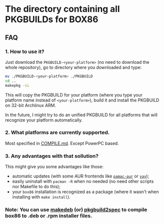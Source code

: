 # The directory containing all PKGBUILDs for BOX86
## FAQ
### 1. How to use it?
Just download the `PKGBUILD-<your-platform>` (no need to download the whole repository), go to directory where you downloaded and type:
```sh
mv ./PKGBUILD-<your-platform> ./PKGBUILD
cd ..
makepkg -si
```
This will copy the PKGBUILD for your platform (where you type your platform name instead of `<your-platform>`), build it and install the PKGBUILD on 32-bit Archlinux ARM.

In the future, I might try to do an unified PKGBUILD for all platforms that will recognize your platform automatically.

### 2. What platforms are currently supported.
Most specified in [COMPILE.md](../docs/COMPILE.md). Except PowerPC based.

### 3. Any advantages with that sollution?
This might give you some advantages like those:
- automatic updates (with some AUR frontends like [`pamac-aur`](https://aur.archlinux.org/packages/pamac-aur/) or [`yay`](https://aur.archlinux.org/packages/yay));
- easily uninstall with `pacman -R` when no needed (no need other scripts nor Makefile to do this);
- your `box86` installation is recognized as a package (where it wasn't when installing with `make install`).


### Note: You can use [makedeb](https://github.com/makedeb/makedeb) (or) [pkgbuild2spec](https://github.com/prozum/pkgbuild2spec) to compile box86 to .deb or .rpm installer files.
